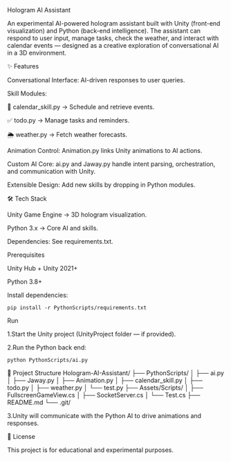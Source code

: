 
Hologram AI Assistant

An experimental AI-powered hologram assistant built with Unity (front-end visualization) and Python (back-end intelligence).
The assistant can respond to user input, manage tasks, check the weather, and interact with calendar events — designed as a creative exploration of conversational AI in a 3D environment.


✨ Features

Conversational Interface: AI-driven responses to user queries.

Skill Modules:

📅 calendar_skill.py → Schedule and retrieve events.

✅ todo.py → Manage tasks and reminders.

🌦️ weather.py → Fetch weather forecasts.

Animation Control: Animation.py links Unity animations to AI actions.

Custom AI Core: ai.py and Jaway.py handle intent parsing, orchestration, and communication with Unity.

Extensible Design: Add new skills by dropping in Python modules.

🛠️ Tech Stack

Unity Game Engine → 3D hologram visualization.

Python 3.x → Core AI and skills.

Dependencies: See requirements.txt.

Prerequisites

Unity Hub + Unity 2021+

Python 3.8+

Install dependencies:

    pip install -r PythonScripts/requirements.txt

Run

1.Start the Unity project (UnityProject folder — if provided).

2.Run the Python back end:

    python PythonScripts/ai.py


📂 Project Structure
Hologram-AI-Assistant/
├── PythonScripts/
│   ├── ai.py
│   ├── Jaway.py
│   ├── Animation.py
│   ├── calendar_skill.py
│   ├── todo.py
│   ├── weather.py
│   └── test.py
├── Assets/Scripts/
│   ├── FullscreenGameView.cs
│   ├── SocketServer.cs
│   └── Test.cs
├── README.md
└── .git/

3.Unity will communicate with the Python AI to drive animations and responses.

📜 License

This project is for educational and experimental purposes.


